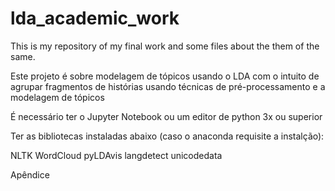 # lda_academic_work
This is my repository of my final work and some files about the them of the same. 


Este projeto é sobre modelagem de tópicos usando o LDA com o intuito de agrupar fragmentos de histórias usando técnicas de pré-processamento e a modelagem de tópicos

É necessário ter o Jupyter Notebook ou um editor de python 3x ou superior

Ter as bibliotecas instaladas abaixo (caso o anaconda requisite a instalção): 

NLTK 
WordCloud 
pyLDAvis
langdetect
unicodedata


Apêndice


